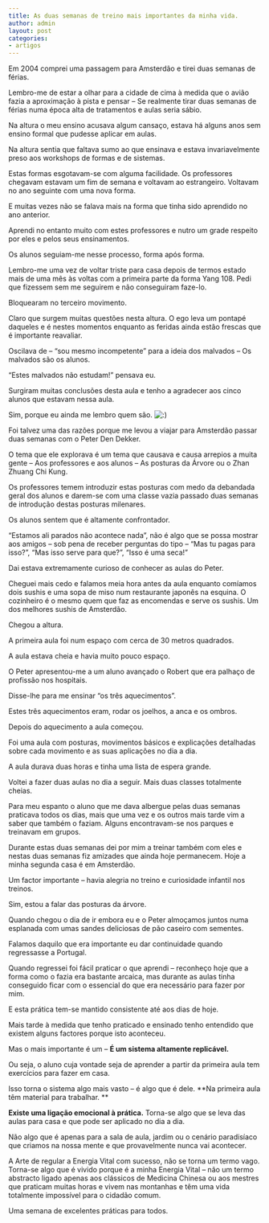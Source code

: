 ```yaml
---
title: As duas semanas de treino mais importantes da minha vida.
author: admin
layout: post
categories:
- artigos
---
```

Em 2004 comprei uma passagem para Amsterdão e tirei duas semanas de férias.

Lembro-me de estar a olhar para a cidade de cima à medida que o avião fazia a aproximação à pista e pensar &#8211; Se realmente tirar duas semanas de férias numa época alta de tratamentos e aulas seria sábio.

Na altura o meu ensino acusava algum cansaço, estava há alguns anos sem ensino formal que pudesse aplicar em aulas.

Na altura sentia que faltava sumo ao que ensinava e estava invariavelmente preso aos workshops de formas e de sistemas.

Estas formas esgotavam-se com alguma facilidade. Os professores chegavam estavam um fim de semana e voltavam ao estrangeiro. Voltavam no ano seguinte com uma nova forma.

E muitas vezes não se falava mais na forma que tinha sido aprendido no ano anterior.

Aprendi no entanto muito com estes professores e nutro um grade respeito por eles e pelos seus ensinamentos.

Os alunos seguiam-me nesse processo, forma após forma.

Lembro-me uma vez de voltar triste para casa depois de termos estado mais de uma mês às voltas com a primeira parte da forma Yang 108. Pedi que fizessem sem me seguirem e não conseguiram faze-lo.

Bloquearam no terceiro movimento.

Claro que surgem muitas questões nesta altura. O ego leva um pontapé daqueles e é nestes momentos enquanto as feridas ainda estão frescas que é importante reavaliar.

Oscilava de &#8211; &#8220;sou mesmo incompetente&#8221; para a ideia dos malvados &#8211; Os malvados são os alunos.

&#8220;Estes malvados não estudam!&#8221; pensava eu.

Surgiram muitas conclusões desta aula e tenho a agradecer aos cinco alunos que estavam nessa aula.

Sim, porque eu ainda me lembro quem são. <img src='http://devagar.org/chikung/wp-includes/images/smilies/icon_smile.gif' alt=':)' class='wp-smiley' /> 

Foi talvez uma das razões porque me levou a viajar para Amsterdão passar duas semanas com o Peter Den Dekker.

O tema que ele explorava é um tema que causava e causa arrepios a muita gente &#8211; Aos professores e aos alunos &#8211; As posturas da Árvore ou o Zhan Zhuang Chi Kung.

Os professores temem introduzir estas posturas com medo da debandada geral dos alunos e darem-se com uma classe vazia passado duas semanas de introdução destas posturas milenares.

Os alunos sentem que é altamente confrontador.

&#8220;Estamos ali parados não acontece nada&#8221;, não é algo que se possa mostrar aos amigos &#8211; sob pena de receber perguntas do tipo &#8211; &#8220;Mas tu pagas para isso?&#8221;, &#8220;Mas isso serve para que?&#8221;, &#8220;Isso é uma seca!&#8221;

Dai estava extremamente curioso de conhecer as aulas do Peter.

Cheguei mais cedo e falamos meia hora antes da aula enquanto comíamos dois sushis e uma sopa de miso num restaurante japonês na esquina. O cozinheiro é o mesmo quem que faz as encomendas e serve os sushis. Um dos melhores sushis de Amsterdão.

Chegou a altura.

A primeira aula foi num espaço com cerca de 30 metros quadrados.

A aula estava cheia e havia muito pouco espaço.

O Peter apresentou-me a um aluno avançado o Robert que era palhaço de profissão nos hospitais.

Disse-lhe para me ensinar &#8220;os três aquecimentos&#8221;.

Estes três aquecimentos eram, rodar os joelhos, a anca e os ombros.

Depois do aquecimento a aula começou.

Foi uma aula com posturas, movimentos básicos e explicações detalhadas sobre cada movimento e as suas aplicações no dia a dia.

A aula durava duas horas e tinha uma lista de espera grande.

Voltei a fazer duas aulas no dia a seguir. Mais duas classes totalmente cheias.

Para meu espanto o aluno que me dava albergue pelas duas semanas praticava todos os dias, mais que uma vez e os outros mais tarde vim a saber que também o faziam. Alguns encontravam-se nos parques e treinavam em grupos.

Durante estas duas semanas dei por mim a treinar também com eles e nestas duas semanas fiz amizades que ainda hoje permanecem. Hoje a minha segunda casa é em Amsterdão.

Um factor importante &#8211; havia alegria no treino e curiosidade infantil nos treinos.

Sim, estou a falar das posturas da árvore.

Quando chegou o dia de ir embora eu e o Peter almoçamos juntos numa esplanada com umas sandes deliciosas de pão caseiro com sementes.

Falamos daquilo que era importante eu dar continuidade quando regressasse a Portugal.

Quando regressei foi fácil praticar o que aprendi &#8211; reconheço hoje que a forma como o fazia era bastante arcaica, mas durante as aulas tinha conseguido ficar com o essencial do que era necessário para fazer por mim.

E esta prática tem-se mantido consistente até aos dias de hoje.

Mais tarde à medida que tenho praticado e ensinado tenho entendido que existem alguns factores porque isto aconteceu.

Mas o mais importante é um &#8211; **É um sistema altamente replicável.**

Ou seja, o aluno cuja vontade seja de aprender a partir da primeira aula tem exercícios para fazer em casa.

Isso torna o sistema algo mais vasto &#8211; é algo que é dele. **Na primeira aula têm material para trabalhar. **

**Existe uma ligação emocional à prática.** Torna-se algo que se leva das aulas para casa e que pode ser aplicado no dia a dia.

Não algo que é apenas para a sala de aula, jardim ou o cenário paradisíaco que criamos na nossa mente e que provavelmente nunca vai acontecer.

A Arte de regular a Energia Vital com sucesso, não se torna um termo vago. Torna-se algo que é vivido porque é a minha Energia Vital &#8211; não um termo abstracto ligado apenas aos clássicos de Medicina Chinesa ou aos mestres que praticam muitas horas e vivem nas montanhas e têm uma vida totalmente impossível para o cidadão comum.

Uma semana de excelentes práticas para todos. 
